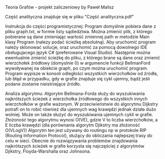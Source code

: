 Teoria Grafów - projekt zaliczeniowy by Paweł Malisz

Część analityczna znajduje się w pliku "Część analityczna.pdf"

Instrukcja do części programistycznej:
Program domyślnie pobiera dane z pliku graph.txt, w formie listy sądiedztwa.
Można zmienić plik, z którego pobierane są dane zmieniając wartość zmiennej path w metodzie Main klasy Program (nalezy podać ścieżkę absolutną).
Aby uruchomić program należy sklonować solucje, oraz uruchomić za pomocą dowolnego IDE obsługujacego język C# (preferowane Visual Studio).
Następnie można ewentualnie zmienić ścieżkę do pliku, z którego brane są dane oraz zmienić wierzchołek źródłowy (domyslnie 0) w argumencie funkcji BellmanFord wywoływanej na obiekcie graph, po czym można uruchomić program.
Program wypisze w konsoli odległości wszystkich wierzchołków od źródła, lub błąd w przypadku, gdy w grafie znajduje się cykl ujemny, bądź jeśli podane zostanie nieistniejące źródło.

Analiza algorytmu:
Algorytm Bellmana-Forda służy do wyszukiwania najkrótszych ścieżek z wierzchołka źródłowego do wszystkich innych wierzchołków w grafie ważonym.
W przeciwieństwie do algorytmu Dijkstry potrafi on to robić również dla ujemnych wag krawędzi jednak działa dużo wolniej.
Może on także służyć do wyszukiwania ujemnych cykli w grafie.
Złożoność tego algorytmu wynosi O(VE), gdzie V to liczba wierzchołków, a E liczba krawędzi (dla porównania algorytm Djikstry ma złożoność O(VLogV))
Algorytm ten jest używany do routingu np w protokole RIP (Routing Information Protocol), służący do obliczania najlepszej trasy do celu w sieci.
Obecnie do rozwiązywania problemów znajdowania najkrótszych ścieżek w grafie korzysta się najczęściej z algorytmów Djikstry, Floyda-Warshalla oraz Johnsona.
